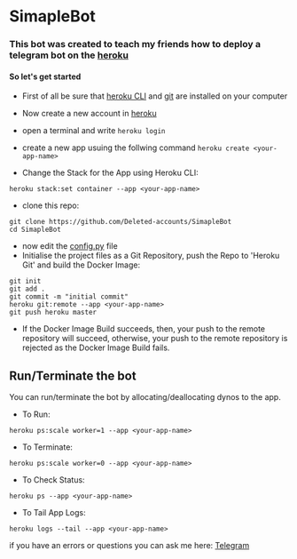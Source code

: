 # SimapleBot

### This bot was created to teach my friends how to deploy a telegram bot on the [heroku](https://heroku.com)

#### So let's get started

- First of all be sure that [heroku CLI](https://devcenter.heroku.com/articles/heroku-cli#download-and-install) and [git](https://git-scm.com/downloads) are installed on your computer

- Now create a new account in [heroku](https://id.heroku.com/signup/login)
- open a terminal and write ```heroku login```
- create a new app usuing the follwing command ```heroku create <your-app-name>```

- Change the Stack for the App using Heroku CLI:
```
heroku stack:set container --app <your-app-name>
```
- clone this repo:
```
git clone https://github.com/Deleted-accounts/SimapleBot
cd SimapleBot
```
- now edit the [config.py](https://github.com/Deleted-accounts/SimapleBot/blob/main/config.py) file
- Initialise the project files as a Git Repository, push the Repo to 'Heroku Git' and build the Docker Image:
```
git init
git add .
git commit -m "initial commit"
heroku git:remote --app <your-app-name>
git push heroku master
```


- If the Docker Image Build succeeds, then, your push to the remote repository will succeed, otherwise, your push to the remote repository is rejected as the Docker Image Build fails.

## Run/Terminate the bot

You can run/terminate the bot by allocating/deallocating dynos to the app.

- To Run:
```
heroku ps:scale worker=1 --app <your-app-name>
```
- To Terminate:
```
heroku ps:scale worker=0 --app <your-app-name>
```
- To Check Status:
```
heroku ps --app <your-app-name>
```
- To Tail App Logs:
```
heroku logs --tail --app <your-app-name>
```


if you have an errors or questions you can ask me here: [Telegram](https://t.me/Successfully_deleted)
